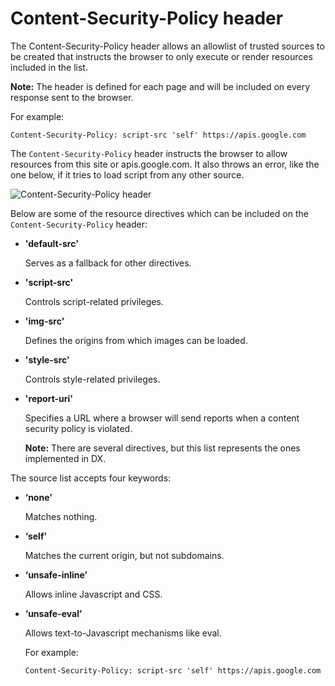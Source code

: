 # Content-Security-Policy header

The Content-Security-Policy header allows an allowlist of trusted sources to be created that instructs the browser to only execute or render resources included in the list.

**Note:** The header is defined for each page and will be included on every response sent to the browser.

For example:

```
Content-Security-Policy: script-src 'self' https://apis.google.com
```

The `Content-Security-Policy` header instructs the browser to allow resources from this site or apis.google.com. It also throws an error, like the one below, if it tries to load script from any other source.

![Content-Security-Policy header](/digital-experience/images/csp-browser-error.png)

Below are some of the resource directives which can be included on the `Content-Security-Policy` header:

-   **'default-src'**

    Serves as a fallback for other directives.


-   **'script-src'**

    Controls script-related privileges.


-   **'img-src'**

    Defines the origins from which images can be loaded.

-   **'style-src'**

    Controls style-related privileges.

-   **'report-uri'**

    Specifies a URL where a browser will send reports when a content security policy is violated.

    **Note:** There are several directives, but this list represents the ones implemented in DX.


The source list accepts four keywords:

-   **‘none’**

    Matches nothing.

-   **‘self’**

    Matches the current origin, but not subdomains.

-   **‘unsafe-inline’**

    Allows inline Javascript and CSS.

-   **‘unsafe-eval’**

    Allows text-to-Javascript mechanisms like eval.

    For example:

    ```
    Content-Security-Policy: script-src 'self' https://apis.google.com
    ```




